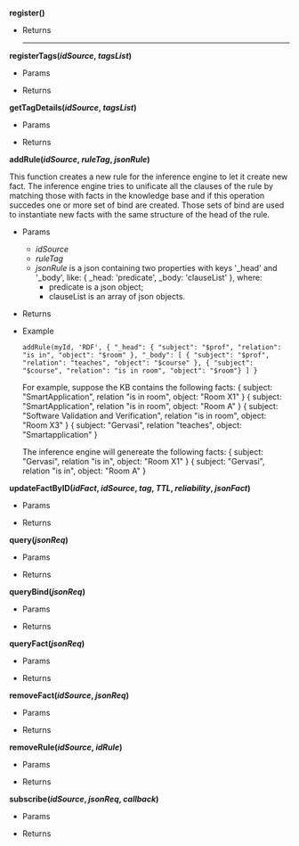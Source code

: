 
**register()**

   * Returns
     * **
     
**registerTags(*idSource*, *tagsList*)**

   * Params
     
   * Returns

**getTagDetails(*idSource*, *tagsList*)**

   * Params
     
   * Returns

**addRule(*idSource*, *ruleTag*, *jsonRule*)**

   This function creates a new rule for the inference engine to let it create new fact.
   The inference engine tries to unificate all the clauses of the rule by matching those with facts in the knowledge base and if this operation succedes one or more set of bind are created.
   Those sets of bind are used to instantiate new facts with the same structure of the head of the rule.

   * Params
     * *idSource*
     * *ruleTag*
     * *jsonRule* is a json containing two properties with keys '_head' and '_body', like: { _head: 'predicate', _body: 'clauseList' }, where:
        * predicate is a json object;
        * clauseList is an array of json objects.

   * Returns

   * Example

     `addRule(myId, 'RDF', { "_head": { "subject": "$prof", "relation": "is in", "object": "$room" },
                             "_body": [ { "subject": "$prof", "relation": "teaches", "object": "$course" },
                                        { "subject": "$course", "relation": "is in room", "object": "$room"} ] }`

     For example, suppose the KB contains the following facts:
     { subject: "SmartApplication", relation "is in room", object: "Room X1" }
     { subject: "SmartApplication", relation "is in room", object: "Room A" }
     { subject: "Software Validation and Verification", relation "is in room", object: "Room X3" }
     { subject: "Gervasi", relation "teaches", object: "Smartapplication" }

     The inference engine will genereate the following facts:
     { subject: "Gervasi", relation "is in", object: "Room X1" }
     { subject: "Gervasi", relation "is in", object: "Room A" }

**updateFactByID(*idFact*, *idSource*, *tag*, *TTL*, *reliability*, *jsonFact*)**

   * Params
     
   * Returns

**query(*jsonReq*)**

   * Params
     
   * Returns

**queryBind(*jsonReq*)**

   * Params
     
   * Returns

**queryFact(*jsonReq*)**

   * Params
     
   * Returns

**removeFact(*idSource*, *jsonReq*)**

   * Params
     
   * Returns

**removeRule(*idSource*, *idRule*)**

   * Params
     
   * Returns

**subscribe(*idSource*, *jsonReq*, *callback*)**

   * Params
     
   * Returns

